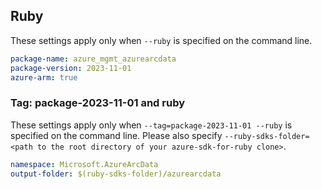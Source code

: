 ## Ruby

These settings apply only when `--ruby` is specified on the command line.

```yaml
package-name: azure_mgmt_azurearcdata
package-version: 2023-11-01
azure-arm: true
```

### Tag: package-2023-11-01 and ruby

These settings apply only when `--tag=package-2023-11-01 --ruby` is specified on the command line.
Please also specify `--ruby-sdks-folder=<path to the root directory of your azure-sdk-for-ruby clone>`.

```yaml $(tag) == 'package-2023-11-01' && $(ruby)
namespace: Microsoft.AzureArcData
output-folder: $(ruby-sdks-folder)/azurearcdata
```
